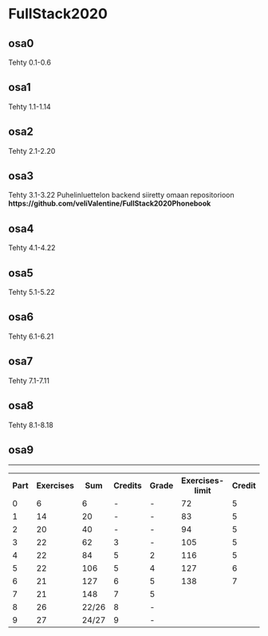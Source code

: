 # FullStack2020

<h2>osa0</h2>
    Tehty 0.1-0.6
<h2>osa1</h2>
    Tehty 1.1-1.14
<h2>osa2</h2>
    Tehty 2.1-2.20
<h2>osa3</h2>
    Tehty 3.1-3.22
    Puhelinluettelon backend siiretty omaan repositorioon 
    <b>https://github.com/veliValentine/FullStack2020Phonebook</b>
<h2>osa4</h2>
  Tehty 4.1-4.22
<h2>osa5</h2>
  Tehty 5.1-5.22
<h2>osa6</h2>
  Tehty 6.1-6.21
<h2>osa7</h2>
  Tehty 7.1-7.11
<h2>osa8</h2>
Tehty 8.1-8.18
<h2>osa9</h2>
<hr />
<table>
  <tr>
    <th>Part</th>
    <th>Exercises</th>
    <th>Sum</th>
    <th>Credits</th>
    <th>Grade</th>
    <th>Exercises-limit</th>
    <th>Credit</th>
    <th>Grade</th>
  </tr>
  <tr>
    <td>0</td>
    <td>6</td>
    <td>6</td>
    <td>-</td>
    <td>-</td>
    <td>72</td>
    <td>5</td>
    <td>1</td>
  </tr>
  <tr>
    <td>1</td>
    <td>14</td>
    <td>20</td>
    <td>-</td>
    <td>-</td>
    <td>83</td>
    <td>5</td>
    <td>2</td>
  </tr>
  <tr>
    <td>2</td>
    <td>20</td>
    <td>40</td>
    <td>-</td>
    <td>-</td>
    <td>94</td>
    <td>5</td>
    <td>3</td>
  </tr>
  <tr>
    <td>3</td>
    <td>22</td>
    <td>62</td>
    <td>3</td>
    <td>-</td>
    <td>105</td>
    <td>5</td>
    <td>4</td>
  </tr>
  <tr>
    <td>4</td>
    <td>22</td>
    <td>84</td>
    <td>5</td>
    <td>2</td>
    <td>116</td>
    <td>5</td>
    <td>5</td>
  </tr>
  <tr>
    <td>5</td>
    <td>22</td>
    <td>106</td>
    <td>5</td>
    <td>4</td>
    <td>127</td>
    <td>6</td>
    <td>5</td>
  </tr>
  <tr>
    <td>6</td>
    <td>21</td>
    <td>127</td>
    <td>6</td>
    <td>5</td>
    <td>138</td>
    <td>7</td>
    <td>5</td>
  </tr>
  <tr>
    <td>7</td>
    <td>21</td>
    <td>148</td>
    <td>7</td>
    <td>5</td>
  </tr>
  <tr>
    <td>8</td>
    <td>26</td>
    <td>22/26</td>
    <td>8</td>
    <td>-</td>
  </tr>
  <tr>
    <td>9</td>
    <td>27</td>
    <td>24/27</td>
    <td>9</td>
    <td>-</td>
  </tr>
</table>